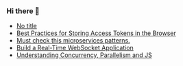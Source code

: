 ### Hi there 👋
<!-- daily.dev BOOKMARKS:START -->
- [No title](https://app.daily.dev/posts/pkoOMd7t1?utm_source=rss&utm_medium=bookmarks&utm_campaign=mBzS9yGu2kYgKY4tuhxYN)
- [Best Practices for Storing Access Tokens in the Browser](https://app.daily.dev/posts/y0W9fRdpk?utm_source=rss&utm_medium=bookmarks&utm_campaign=mBzS9yGu2kYgKY4tuhxYN)
- [Must check this microservices patterns.](https://app.daily.dev/posts/oiuIiZ7g6?utm_source=rss&utm_medium=bookmarks&utm_campaign=mBzS9yGu2kYgKY4tuhxYN)
- [Build a Real-Time WebSocket Application](https://app.daily.dev/posts/voOaHbzgg?utm_source=rss&utm_medium=bookmarks&utm_campaign=mBzS9yGu2kYgKY4tuhxYN)
- [Understanding Concurrency, Parallelism and JS](https://app.daily.dev/posts/ZhZsZwbjF?utm_source=rss&utm_medium=bookmarks&utm_campaign=mBzS9yGu2kYgKY4tuhxYN)
<!-- daily.dev BOOKMARKS:END -->
<!--
**nirmal-patel-s/nirmal-patel-s** is a ✨ _special_ ✨ repository because its `README.md` (this file) appears on your GitHub profile.

Here are some ideas to get you started:

- 🔭 I’m currently working on ...
- 🌱 I’m currently learning ...
- 👯 I’m looking to collaborate on ...
- 🤔 I’m looking for help with ...
- 💬 Ask me about ...
- 📫 How to reach me: ...
- 😄 Pronouns: ...
- ⚡ Fun fact: ...
-->

